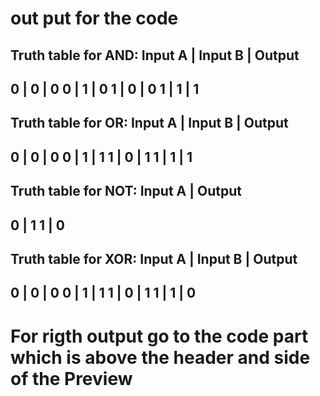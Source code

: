 # out put for the code

Truth table for AND:
Input A | Input B | Output
---------------------------
0       | 0       | 0
0       | 1       | 0
1       | 0       | 0
1       | 1       | 1
---------------------------

Truth table for OR:
Input A | Input B | Output
---------------------------
0       | 0       | 0
0       | 1       | 1
1       | 0       | 1
1       | 1       | 1
---------------------------

Truth table for NOT:
Input A | Output
-----------------
0       | 1
1       | 0
-----------------

Truth table for XOR:
Input A | Input B | Output
---------------------------
0       | 0       | 0
0       | 1       | 1
1       | 0       | 1
1       | 1       | 0
---------------------------

# For rigth output go to the code part which is above the header and side of the Preview
